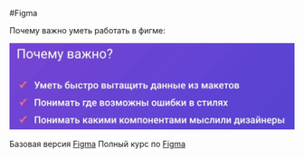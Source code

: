 #Figma 

Почему важно уметь работать в фигме:

![](_png/430b0e0243442b07b5b569f1d57e85f5.png)

Базовая версия [Figma](../../../HTML+CSS__Git+NPM/Базовая%20вёрстка/Глава%203.%20Figma/Figma.md)
Полный курс по [Figma](../../../Figma/Figma.md)